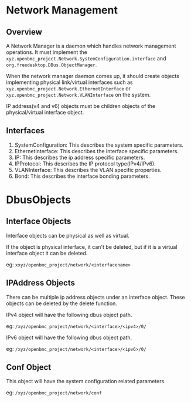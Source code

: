 # Network Management 

## Overview

A Network Manager is a daemon which handles network management operations.
It must implement the `xyz.openbmc_project.Network.SystemConfiguration.interface`
and `org.freedesktop.DBus.ObjectManager`.

When the network manager daemon comes up, it should create objects
implementing physical link/virtual interfaces such as
`xyz.openbmc_project.Network.EthernetInterface` or
`xyz.openbmc_project.Network.VLANInterface` on the system.

IP address(v4 and v6) objects must be children objects of the
physical/virtual interface object.

## Interfaces

1. SystemConfiguration: This describes the system specific parameters.
2. EthernetInterface: This describes the interface specific parameters.
3. IP: This describes the ip address specific parameters.
4. IPProtocol: This describes the IP protocol type(IPv4/IPv6).
5. VLANInterface: This describes the VLAN specific properties.
6. Bond: This describes the interface bonding parameters.

# DbusObjects

## Interface Objects

Interface objects can be physical as well as virtual.

If the object is physical interface, it can't be deleted,
but if it is a virtual interface object it can be deleted.

eg: `xxyz/openbmc_project/network/<interfacename>`

## IPAddress Objects

There can be multiple ip address objects under an interface object.
These objects can be deleted by the delete function.

IPv4 object will have the following dbus object path.

eg: `/xyz/openbmc_project/network/<interface>/<ipv4>/0/`

IPv6 object will have the following dbus object path.

eg: `/xyz/openbmc_project/network/<interface>/<ipv6>/0/`

## Conf Object

This object will have the system configuration related parameters.

eg: `/xyz/openbmc_project/network/conf`
